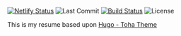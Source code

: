 [![Netlify Status](https://api.netlify.com/api/v1/badges/3313c4d0-4f3e-4306-8638-5b33066eed0c/deploy-status)](https://app.netlify.com/https://app.netlify.com/sites/wiebe-resume/deploys) ![Last Commit](https://img.shields.io/github/last-commit/wiebew/resume) [![Build Status](https://img.shields.io/endpoint.svg?url=https%3A%2F%2Factions-badge.atrox.dev%2Fwiebew%2Fresume%2Fbadge%3Fref%3Dmain&style=flat)](https://actions-badge.atrox.dev/wiebew/resume/goto?ref=main) ![License](https://img.shields.io/github/license/wiebew/resume)

This is my resume based upon [Hugo - Toha Theme](https://github.com/hugo-toha/toha)